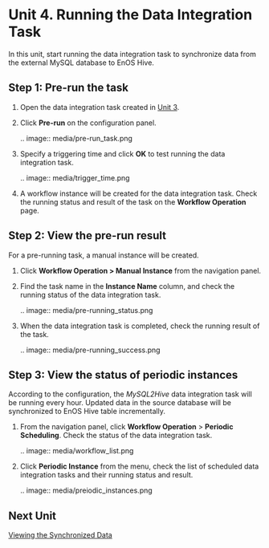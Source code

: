 # Unit 4. Running the Data Integration Task

In this unit, start running the data integration task to synchronize data from the external MySQL database to EnOS Hive. 

## Step 1: Pre-run the task

1. Open the data integration task created in [Unit 3](creating_data_integration_task).

2. Click **Pre-run** on the configuration panel.

   .. image:: media/pre-run_task.png

3. Specify a triggering time and click **OK** to test running the data integration task.

   .. image:: media/trigger_time.png

4. A workflow instance will be created for the data integration task. Check the running status and result of the task on the **Workflow Operation** page.

## Step 2: View the pre-run result

For a pre-running task, a manual instance will be created.

1. Click **Workflow Operation > Manual Instance** from the navigation panel.

2. Find the task name in the **Instance Name** column, and check the running status of the data integration task.

   .. image:: media/pre-running_status.png

3. When the data integration task is completed, check the running result of the task.

   .. image:: media/pre-running_success.png

## Step 3: View the status of periodic instances

According to the configuration, the *MySQL2Hive* data integration task will be running every hour. Updated data in the source database will be synchronized to EnOS Hive table incrementally.

1. From the navigation panel, click **Workflow Operation** > **Periodic Scheduling**. Check the status of the data integration task. 

   .. image:: media/workflow_list.png

2. Click **Periodic Instance** from the menu, check the list of scheduled data integration tasks and their running status and result.

   .. image:: media/preiodic_instances.png

## Next Unit

[Viewing the Synchronized Data](viewing_synchronized_data)